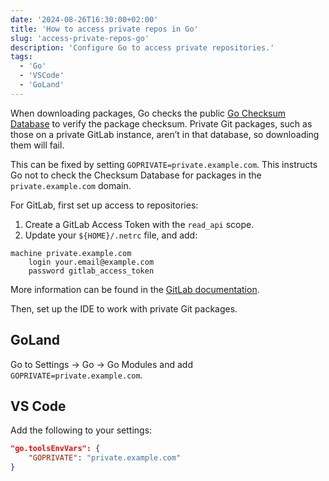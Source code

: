 ```yaml
---
date: '2024-08-26T16:30:00+02:00'
title: 'How to access private repos in Go'
slug: 'access-private-repos-go'
description: 'Configure Go to access private repositories.'
tags:
  - 'Go'
  - 'VSCode'
  - 'GoLand'
---
```


When downloading packages, Go checks the public [Go Checksum Database](https://sum.golang.org/) to verify the package checksum. Private Git packages, such as those on a private GitLab instance, aren’t in that database, so downloading them will fail.

This can be fixed by setting `GOPRIVATE=private.example.com`. This instructs Go not to check the Checksum Database for packages in the `private.example.com` domain.

For GitLab, first set up access to repositories:

1. Create a GitLab Access Token with the `read_api` scope.
2. Update your `${HOME}/.netrc` file, and add:

```
machine private.example.com
    login your.email@example.com
    password gitlab_access_token
```

More information can be found in the [GitLab documentation](https://docs.gitlab.com/ee/user/project/use_project_as_go_package.html).

Then, set up the IDE to work with private Git packages.

## GoLand

Go to Settings → Go → Go Modules and add `GOPRIVATE=private.example.com`.

## VS Code

Add the following to your settings:

```json
"go.toolsEnvVars": {
    "GOPRIVATE": "private.example.com"
}
```
